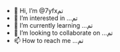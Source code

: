 - 👋 Hi, I’m @7yfxتم
- 👀 I’m interested in ...تم
- 🌱 I’m currently learning ...تم
- 💞️ I’m looking to collaborate on ...تم
- 📫 How to reach me ...تم

<!---
7yfx/7yfx is a ✨ special ✨ repository because its `README.md` (this file) appears on your GitHub profile.
You can click the Preview link to take a look at your changes.
--->
